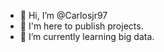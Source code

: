 - 👋 Hi, I’m @Carlosjr97
- 👀 I'm here to publish projects.
- 🌱 I’m currently learning big data.


<!---
Carlosjr97/Carlosjr97 is a ✨ special ✨ repository because its `README.md` (this file) appears on your GitHub profile.
You can click the Preview link to take a look at your changes.
--->
